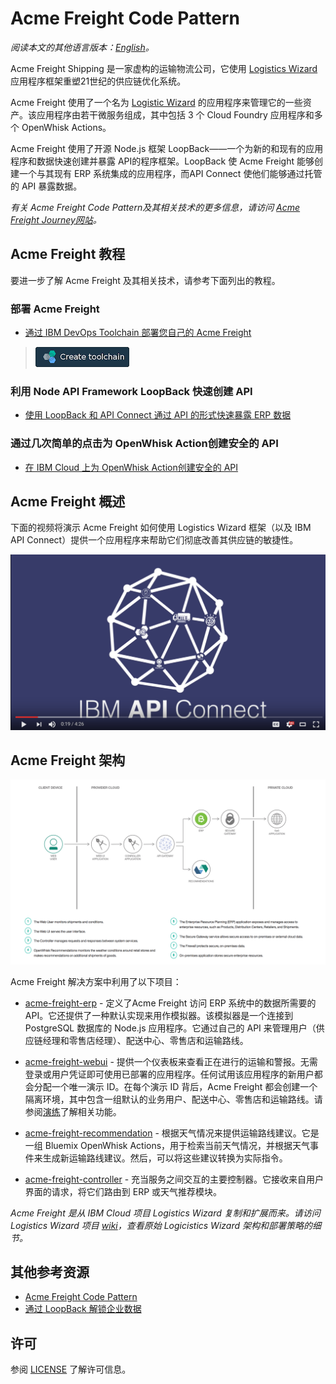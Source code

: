 # Acme Freight Code Pattern

*阅读本文的其他语言版本：[English](README.md)。*

Acme Freight Shipping 是一家虚构的运输物流公司，它使用 [Logistics Wizard](https://github.com/ibm-bluemix/logistics-wizard) 应用程序框架重塑21世纪的供应链优化系统。

Acme Freight 使用了一个名为 [Logistic Wizard](https://github.com/ibm-bluemix/logistics-wizard) 的应用程序来管理它的一些资产。该应用程序由若干微服务组成，其中包括 3 个 Cloud Foundry 应用程序和多个 OpenWhisk Actions。

Acme Freight 使用了开源 Node.js 框架 LoopBack——一个为新的和现有的应用程序和数据快速创建并暴露 API的程序框架。LoopBack 使 Acme Freight 能够创建一个与其现有 ERP 系统集成的应用程序，而API Connect 使他们能够通过托管的 API 暴露数据。

*有关 Acme Freight Code Pattern及其相关技术的更多信息，请访问 [Acme Freight Journey网站](http://developer.ibm.com/code/journey/unlock-enterprise-data-using-apis?cm_mmc=github-code-_-native-_-acme-_-journey&cm_mmca1=000019RT&cm_mmca2=10004796)。*

## Acme Freight 教程

要进一步了解 Acme Freight 及其相关技术，请参考下面列出的教程。

### 部署 Acme Freight
* [通过 IBM DevOps Toolchain 部署您自己的 Acme Freight](TOOLCHAIN-README.md)
> [![部署到 IBM Cloud](./.bluemix/create_toolchain_button.png)](https://console.ng.bluemix.net/devops/setup/deploy?repository=https%3A%2F%2Fgithub.com%2FIBM%2Facme-freight.git&cm_mmc=github-readme--native-_-acme-_-create-toolchain&cm_mmca1=000019RT&cm_mmca2=10004796)

### 利用 Node API Framework LoopBack 快速创建 API 
* [使用 LoopBack 和 API Connect 通过 API 的形式快速暴露 ERP 数据](APIC-ERP-README.md) 

### 通过几次简单的点击为 OpenWhisk Action创建安全的 API
* [在 IBM Cloud 上为 OpenWhisk Action创建安全的 API](OW-NAPI-README.md) 

## Acme Freight 概述
下面的视频将演示 Acme Freight 如何使用 Logistics Wizard 框架（以及 IBM API Connect）提供一个应用程序来帮助它们彻底改善其供应链的敏捷性。

[![](docs/acme-vid.png)](https://www.youtube.com/watch?v=R1KCrJAXLvA)


## Acme Freight 架构
![](acme-architecture.png)

Acme Freight 解决方案中利用了以下项目：

* [acme-freight-erp](https://github.com/ibm/acme-freight-erp) - 定义了Acme Freight 访问 ERP 系统中的数据所需要的API。它还提供了一种默认实现来用作模拟器。该模拟器是一个连接到 PostgreSQL 数据库的 Node.js 应用程序。它通过自己的 API 来管理用户（供应链经理和零售店经理）、配送中心、零售店和运输路线。

* [acme-freight-webui](https://github.com/ibm/acme-freight-webui) - 提供一个仪表板来查看正在进行的运输和警报。无需登录或用户凭证即可使用已部署的应用程序。任何试用该应用程序的新用户都会分配一个唯一演示 ID。在每个演示 ID 背后，Acme Freight 都会创建一个隔离环境，其中包含一组默认的业务用户、配送中心、零售店和运输路线。请参阅[演练](WALKTHROUGH.md)了解相关功能。

* [acme-freight-recommendation](https://github.com/ibm/acme-freight-recommendation) - 根据天气情况来提供运输路线建议。它是一组 Bluemix OpenWhisk Actions，用于检索当前天气情况，并根据天气事件来生成新运输路线建议。然后，可以将这些建议转换为实际指令。

* [acme-freight-controller](https://github.com/ibm/acme-freight-controller) - 充当服务之间交互的主要控制器。它接收来自用户界面的请求，将它们路由到 ERP 或天气推荐模块。

*Acme Freight 是从 IBM Cloud 项目 Logistics Wizard 复制和扩展而来。请访问 Logistics Wizard 项目 [wiki](https://github.com/IBM-Bluemix/logistics-wizard/wiki)，查看原始 Logicistics Wizard 架构和部署策略的细节。*


## 其他参考资源
  - [Acme Freight Code Pattern](http://developer.ibm.com/code/journey/unlock-enterprise-data-using-apis?cm_mmc=github-code-_-native-_-acme-_-journey&cm_mmca1=000019RT&cm_mmca2=10004796)
- [通过 LoopBack 解锁企业数据](https://developer.ibm.com/code/2017/05/04/unlock-enterprise-data-with-loopback?cm_mmc=github-code-_-native-_-acme-_-related-content&cm_mmca1=000019RT&cm_mmca2=10004796)


## 许可

参阅 [LICENSE](LICENSE) 了解许可信息。
